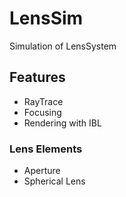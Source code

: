 # LensSim

Simulation of LensSystem

## Features

* RayTrace
* Focusing
* Rendering with IBL

### Lens Elements

* Aperture
* Spherical Lens
